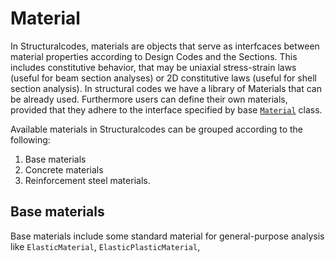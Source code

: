 # Material

In Structuralcodes, materials are objects that serve as interfcaces between material properties according to Design Codes and the Sections. This includes constitutive behavior, that may be uniaxial stress-strain laws (useful for beam section analyses) or 2D constitutive laws (useful for shell section analysis).
In structural codes we have a library of Materials that can be already used. Furthermore users can define their own materials, provided that they adhere to the interface specified by base [`Material`](api-base-material-class) class.

Available materials in Structuralcodes can be grouped according to the following:
1. Base materials
2. Concrete materials
3. Reinforcement steel materials.

## Base materials

Base materials include some standard material for general-purpose analysis like `ElasticMaterial`, `ElasticPlasticMaterial`, 